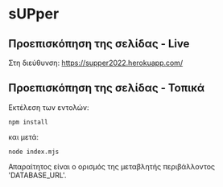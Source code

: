 # sUPper

## Προεπισκόπηση της σελίδας - Live

Στη διεύθυνση: https://supper2022.herokuapp.com/

## Προεπισκόπηση της σελίδας - Τοπικά

Εκτέλεση των εντολών:
```
npm install
```
και μετά:
```
node index.mjs
```

Απαραίτητος είναι ο ορισμός της μεταβλητής περιβάλλοντος 'DATABASE_URL'.
